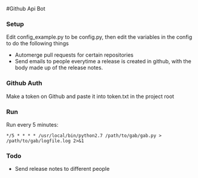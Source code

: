 #Github Api Bot 

### Setup

Edit config_example.py to be config.py, then edit the variables in the config to do the following things

* Automerge pull requests for certain repositories
* Send emails to people everytime a release is created in github, with the body made up of the release notes.

### Github Auth

Make a token on Github and paste it into token.txt in the project root

### Run

Run every 5 minutes:

`*/5 * * * * /usr/local/bin/python2.7 /path/to/gab/gab.py > /path/to/gab/logfile.log 2>&1`



### Todo

* Send release notes to different people